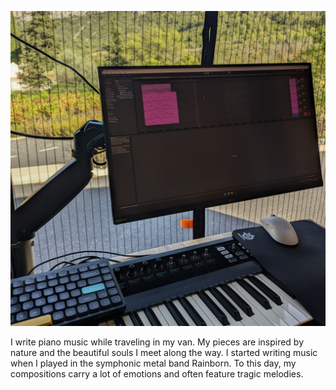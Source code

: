 <img
    class="profile-picture"
    src="../assets/img/music-profile-picture.png"
    alt="Making piano music in the van"
  />

I write piano music while traveling in my van.
My pieces are inspired by nature and the beautiful souls I meet along the way.
I started writing music when I played in the symphonic metal band Rainborn.
To this day, my compositions carry a lot of emotions and often feature tragic melodies.
